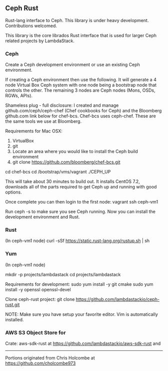 ## Ceph Rust
Rust-lang interface to Ceph. This library is under heavy development. Contributions welcomed.

This library is the core librados Rust interface that is used for larger Ceph related projects by LambdaStack.

### Ceph
Create a Ceph development environment or use an existing Ceph environment.

If creating a Ceph environment then use the following. It will generate a 4 node Virtual Box Ceph system with one
node being a bootstrap node that controls the other. The remaining 3 nodes are Ceph nodes (Mons, OSDs, RGWs, APIs).

Shameless plug - full disclosure: I created and manage github.com/ceph/ceph-chef (Chef cookbooks for Ceph) and the Bloomberg github.com link below for chef-bcs. Chef-bcs uses ceph-chef. These are the same tools we use at Bloomberg.

Requirements for Mac OSX:
1. VirtualBox
2. git
3. Locate an area where you would like to install the Ceph build environment
4. git clone https://github.com/bloomberg/chef-bcs.git

cd chef-bcs
cd /bootstrap/vms/vagrant
./CEPH_UP

This will take about 30 minutes to build out. It installs CentOS 7.2, downloads all of the parts required to get Ceph up and running with good options.

Once complete you can then login to the first node:
vagrant ssh ceph-vm1

Run ceph -s to make sure you see Ceph running. Now you can install the development environment and Rust.

### Rust
(In ceph-vm1 node)
curl -sSf https://static.rust-lang.org/rustup.sh | sh

### Yum
(In ceph-vm1 node)

mkdir -p projects/lambdastack
cd projects/lambdastack

Requirements for development:
sudo yum install -y git cmake
sudo yum install -y openssl openssl-devel

Clone ceph-rust project:
git clone https://github.com/lambdastackio/ceph-rust.git

NOTE: Make sure you have setup your favorite editor. Vim is automatically installed.

### AWS S3 Object Store for
Crate: aws-sdk-rust at https://github.com/lambdastackio/aws-sdk-rust and

------------
Portions originated from Chris Holcombe at https://github.com/cholcombe973
